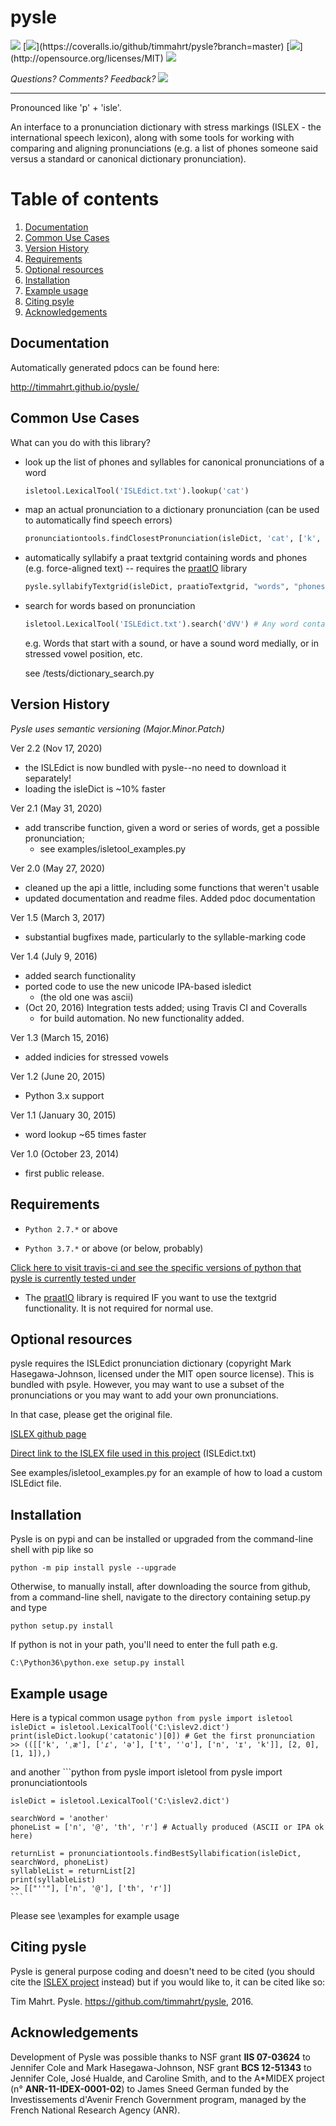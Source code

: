 
# pysle

[![](https://travis-ci.org/timmahrt/pysle.svg?branch=master)](https://travis-ci.org/timmahrt/pysle) [![](https://coveralls.io/repos/github/timmahrt/pysle/badge.svg?)](https://coveralls.io/github/timmahrt/pysle?branch=master) [![](https://img.shields.io/badge/license-MIT-blue.svg?)](http://opensource.org/licenses/MIT) [![](https://img.shields.io/pypi/v/pysle.svg)](https://pypi.org/project/pysle/)

*Questions?  Comments?  Feedback? [![](https://badges.gitter.im/pysle/Lobby.svg)](https://gitter.im/pysle/Lobby?utm_source=badge&utm_medium=badge&utm_campaign=pr-badge&utm_content=badge)*

-----

Pronounced like 'p' + 'isle'.

An interface to a pronunciation dictionary with stress markings
(ISLEX - the international speech lexicon),
along with some tools for working with comparing and aligning
pronunciations (e.g. a list of phones someone said versus a standard or
canonical dictionary pronunciation).


# Table of contents
1. [Documentation](#documentation)
2. [Common Use Cases](#common-use-cases)
3. [Version History](#version-history)
4. [Requirements](#requirements)
5. [Optional resources](#optional-resources)
6. [Installation](#installation)
7. [Example usage](#example-usage)
8. [Citing psyle](#citing-pysle)
9. [Acknowledgements](#acknowledgements)


## Documentation

Automatically generated pdocs can be found here:

http://timmahrt.github.io/pysle/


## Common Use Cases


What can you do with this library?

- look up the list of phones and syllables for canonical pronunciations
  of a word
    ```python
    isletool.LexicalTool('ISLEdict.txt').lookup('cat')
    ```

- map an actual pronunciation to a dictionary pronunciation (can be used
  to automatically find speech errors)
    ```python
    pronunciationtools.findClosestPronunciation(isleDict, 'cat', ['k', 'æ',])
    ```

- automatically syllabify a praat textgrid containing words and phones
  (e.g. force-aligned text) -- requires the
  [praatIO](<https://github.com/timmahrt/praatIO>) library
    ```python
    pysle.syllabifyTextgrid(isleDict, praatioTextgrid, "words", "phones")
    ```

- search for words based on pronunciation
    ```python
    isletool.LexicalTool('ISLEdict.txt').search('dVV') # Any word containing a 'd' followed by two vowels
    ```

    e.g. Words that start with a sound, or have a sound word medially, or
    in stressed vowel position, etc.

    see /tests/dictionary_search.py

## Version History

*Pysle uses semantic versioning (Major.Minor.Patch)*

Ver 2.2 (Nov 17, 2020)
- the ISLEdict is now bundled with pysle--no need to download it separately!
- loading the isleDict is ~10% faster

Ver 2.1 (May 31, 2020)
- add transcribe function, given a word or series of words, get a possible pronunciation;
    - see examples/isletool_examples.py

Ver 2.0 (May 27, 2020)
- cleaned up the api a little, including some functions that weren't usable
- updated documentation and readme files.  Added pdoc documentation

Ver 1.5 (March 3, 2017)
- substantial bugfixes made, particularly to the syllable-marking code

Ver 1.4 (July 9, 2016)
- added search functionality
- ported code to use the new unicode IPA-based isledict
    - (the old one was ascii)
- (Oct 20, 2016) Integration tests added; using Travis CI and Coveralls
    - for build automation.  No new functionality added.

Ver 1.3 (March 15, 2016)
- added indicies for stressed vowels

Ver 1.2 (June 20, 2015)
- Python 3.x support

Ver 1.1 (January 30, 2015)
- word lookup ~65 times faster

Ver 1.0 (October 23, 2014)
- first public release.


## Requirements

- ``Python 2.7.*`` or above

- ``Python 3.7.*`` or above (or below, probably)

[Click here to visit travis-ci and see the specific versions of python that pysle is currently tested under](<https://travis-ci.org/timmahrt/pysle>)

- The [praatIO](<https://github.com/timmahrt/praatIO>) library is required IF 
  you want to use the textgrid functionality.  It is not required 
  for normal use.


## Optional resources


pysle requires the ISLEdict pronunciation dictionary
(copyright Mark Hasegawa-Johnson, licensed under the MIT open source license).
This is bundled with psyle.  However, you may want to use a subset of the pronunciations
or you may want to add your own pronunciations.

In that case, please get the original file.

  [ISLEX github page](<https://github.com/uiuc-sst/g2ps>)

  [Direct link to the ISLEX file used in this project](<https://raw.githubusercontent.com/uiuc-sst/g2ps/master/English/ISLEdict.txt>) (ISLEdict.txt)

See examples/isletool_examples.py for an example of how to load a custom ISLEdict file.


## Installation

Pysle is on pypi and can be installed or upgraded from the command-line shell with pip like so

    python -m pip install pysle --upgrade

Otherwise, to manually install, after downloading the source from github, from a command-line shell, navigate to the directory containing setup.py and type

    python setup.py install

If python is not in your path, you'll need to enter the full path e.g.

    C:\Python36\python.exe setup.py install

	
## Example usage


Here is a typical common usage
    ```python
    from pysle import isletool
    isleDict = isletool.LexicalTool('C:\islev2.dict')
    print(isleDict.lookup('catatonic')[0]) # Get the first pronunciation
    >> (([['k', 'ˌæ'], ['ɾ', 'ə'], ['t', 'ˈɑ'], ['n', 'ɪ', 'k']], [2, 0], [1, 1]),)
    ```

and another
    ```python
    from pysle import isletool
    from pysle import pronunciationtools
    
    isleDict = isletool.LexicalTool('C:\islev2.dict')

    searchWord = 'another'
    phoneList = ['n', '@', 'th', 'r'] # Actually produced (ASCII or IPA ok here)

    returnList = pronunciationtools.findBestSyllabification(isleDict, searchWord, phoneList)
    syllableList = returnList[2]
    print(syllableList)
    >> [["''"], ['n', '@'], ['th', 'r']]
    ```

Please see \\examples for example usage


## Citing pysle


Pysle is general purpose coding and doesn't need to be cited
(you should cite the
[ISLEX project](<http://www.isle.illinois.edu/speech_web_lg/data/g2ps/>)
instead) but if you would like to, it can be cited like so:

Tim Mahrt. Pysle. https://github.com/timmahrt/pysle, 2016.


## Acknowledgements


Development of Pysle was possible thanks to NSF grant **IIS 07-03624**
to Jennifer Cole and Mark Hasegawa-Johnson, NSF grant **BCS 12-51343**
to Jennifer Cole, José Hualde, and Caroline Smith, and
to the A*MIDEX project (n° **ANR-11-IDEX-0001-02**) to James Sneed German
funded by the Investissements d'Avenir French Government program, managed
by the French National Research Agency (ANR).
